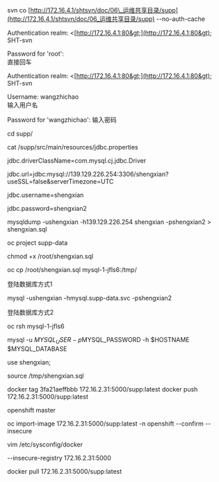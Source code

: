 svn co [http://172.16.4.1/shtsvn/doc/06\_运维共享目录/supp](http://172.16.4.1/shtsvn/doc/06_运维共享目录/supp)  --no-auth-cache

Authentication realm: &lt;[http://172.16.4.1:80&gt;](http://172.16.4.1:80&gt); SHT-svn

Password for 'root':  
  直接回车

Authentication realm: &lt;[http://172.16.4.1:80&gt;](http://172.16.4.1:80&gt); SHT-svn

Username: wangzhichao  
  输入用户名

Password for 'wangzhichao':   输入密码

cd supp/

cat /supp/src/main/resources/jdbc.properties

jdbc.driverClassName=com.mysql.cj.jdbc.Driver

jdbc.url=jdbc:mysql://139.129.226.254:3306/shengxian?useSSL=false&serverTimezone=UTC

jdbc.username=shengxian

jdbc.password=shengxian2

mysqldump  -ushengxian -h139.129.226.254 shengxian -pshengxian2  &gt; shengxian.sql





oc project supp-data



chmod +x  /root/shengxian.sql

oc cp /root/shengxian.sql mysql-1-jfls6:/tmp/


登陆数据库方式1

mysql -ushengxian -hmysql.supp-data.svc -pshengxian2


登陆数据库方式2

oc rsh mysql-1-jfls6 

mysql -u $MYSQL_USER -p$MYSQL_PASSWORD -h $HOSTNAME $MYSQL_DATABASE

use shengxian;

source /tmp/shengxian.sql



docker tag 3fa21aeffbbb  172.16.2.31:5000/supp:latest
docker push 172.16.2.31:5000/supp:latest


openshift master 

oc import-image  172.16.2.31:5000/supp:latest  -n openshift --confirm --insecure

vim /etc/sysconfig/docker

--insecure-registry 172.16.2.31:5000



docker pull 172.16.2.31:5000/supp:latest














